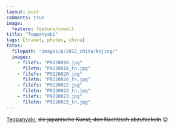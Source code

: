 ```yaml
---
layout: post
comments: true
image: 
  feature: feature/cnwall
title: "Teppanyaki"
tags: [travel, photos, china]
fotos:
  filepath: "images/p/2012_china/bejing/"
  images:
    - filefs: "P9220016.jpg"
      filetn: "P9220016_tn.jpg"
    - filefs: "P9220020.jpg"
      filetn: "P9220020_tn.jpg"
    - filefs: "P9220022.jpg"
      filetn: "P9220022_tn.jpg"
    - filefs: "P9220023.jpg"
      filetn: "P9220023_tn.jpg"
---
```


[Teppanyaki](http://en.wikipedia.org/wiki/Teppanyaki), <s>die japanische Kunst, den Nachtisch abzufackeln</s> :stuck_out_tongue_winking_eye: